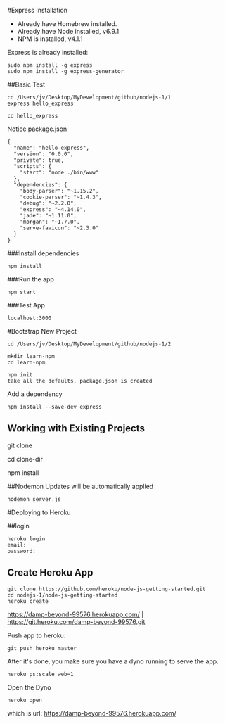 #Express Installation

* Already have Homebrew installed.
* Already have Node installed, v6.9.1
* NPM is installed, v4.1.1

Express is already installed:
```
sudo npm install -g express
sudo npm install -g express-generator
```

##Basic Test
```
cd /Users/jv/Desktop/MyDevelopment/github/nodejs-1/1
express hello_express

cd hello_express
```
Notice package.json
```
{
  "name": "hello-express",
  "version": "0.0.0",
  "private": true,
  "scripts": {
    "start": "node ./bin/www"
  },
  "dependencies": {
    "body-parser": "~1.15.2",
    "cookie-parser": "~1.4.3",
    "debug": "~2.2.0",
    "express": "~4.14.0",
    "jade": "~1.11.0",
    "morgan": "~1.7.0",
    "serve-favicon": "~2.3.0"
  }
}
```

###Install dependencies

```
npm install
```

###Run the app
```
npm start
```

###Test App
```
localhost:3000
```

#Bootstrap New Project
```
cd /Users/jv/Desktop/MyDevelopment/github/nodejs-1/2

mkdir learn-npm
cd learn-npm

npm init
take all the defaults, package.json is created
```

Add a dependency
```
npm install --save-dev express
```

## Working with Existing Projects
git clone

cd clone-dir

npm install

##Nodemon
Updates will be automatically applied

```
nodemon server.js
```

#Deploying to Heroku

##login
```
heroku login
email:
password:
```

## Create Heroku App
```
git clone https://github.com/heroku/node-js-getting-started.git
cd nodejs-1/node-js-getting-started
heroku create
```
https://damp-beyond-99576.herokuapp.com/ | https://git.heroku.com/damp-beyond-99576.git


Push app to heroku:
```
git push heroku master
```

After it's done, you make sure you have a dyno running to serve the app.
```
heroku ps:scale web=1
```

Open the Dyno

```
heroku open
```

which is url: https://damp-beyond-99576.herokuapp.com/













